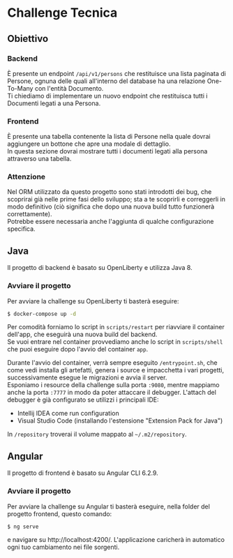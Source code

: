 # Challenge Tecnica

## Obiettivo
### Backend
È presente un endpoint `/api/v1/persons` che restituisce una lista paginata di Persone, ognuna delle quali all'interno del database ha una relazione One-To-Many con l'entità Documento.  
Ti chiediamo di implementare un nuovo endpoint che restituisca tutti i Documenti legati a una Persona.

### Frontend
È presente una tabella contenente la lista di Persone nella quale dovrai aggiungere un bottone che apre una modale di dettaglio.\
In questa sezione dovrai mostrare tutti i documenti legati alla persona attraverso una tabella.

### Attenzione
Nel ORM utilizzato da questo progetto sono stati introdotti dei bug, che scoprirai già nelle prime fasi dello sviluppo; sta a te scoprirli e correggerli in modo definitivo (ciò significa che dopo una nuova build tutto funzionerà correttamente).\
Potrebbe essere necessaria anche l'aggiunta di qualche configurazione specifica.

## Java
Il progetto di backend è basato su OpenLiberty e utilizza Java 8.

### Avviare il progetto
Per avviare la challenge su OpenLiberty ti basterà eseguire:
```sh
$ docker-compose up -d
```
Per comodità forniamo lo script in `scripts/restart` per riavviare il container dell'app, che eseguirà una nuova build del backend.  
Se vuoi entrare nel container provvediamo anche lo script in `scripts/shell` che puoi eseguire dopo l'avvio del container `app`.

Durante l'avvio del container, verrà sempre eseguito `/entrypoint.sh`, che come vedi installa gli artefatti, genera i source e impacchetta i vari progetti, successivamente esegue le migrazioni e avvia il server.  
Esponiamo i resource della challenge sulla porta `:9080`, mentre mappiamo anche la porta `:7777` in modo da poter attaccare il debugger.
L'attach del debugger è già configurato se utilizzi i principali IDE:
- Intellij IDEA come run configuration
- Visual Studio Code (installando l'estensione "Extension Pack for Java")  

In `/repository` troverai il volume mappato al `~/.m2/repository`.

## Angular
Il progetto di frontend è basato su Angular CLI 6.2.9.

### Avviare il progetto
Per avviare la challenge su Angular ti basterà eseguire, nella folder del progetto frontend, questo comando:
```sh
$ ng serve
```
e navigare su http://localhost:4200/. L'applicazione caricherà in automatico ogni tuo cambiamento nei file sorgenti.
